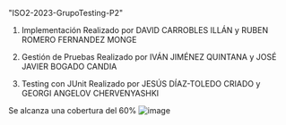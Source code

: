 "ISO2-2023-GrupoTesting-P2" 


1. Implementación
Realizado por DAVID CARROBLES ILLÁN y RUBEN ROMERO FERNANDEZ MONGE

2. Gestión de Pruebas
Realizado por IVÁN JIMÉNEZ QUINTANA y JOSÉ JAVIER BOGADO CANDIA

3. Testing con JUnit
Realizado por JESÚS DÍAZ-TOLEDO CRIADO y GEORGI ANGELOV CHERVENYASHKI

Se alcanza una cobertura del 60%
![image](https://github.com/David-informatica/ISO2-2023-Grupo-Testing-P2/assets/39058929/a5691b11-3508-4bb6-939c-76ae22bcd3af)

